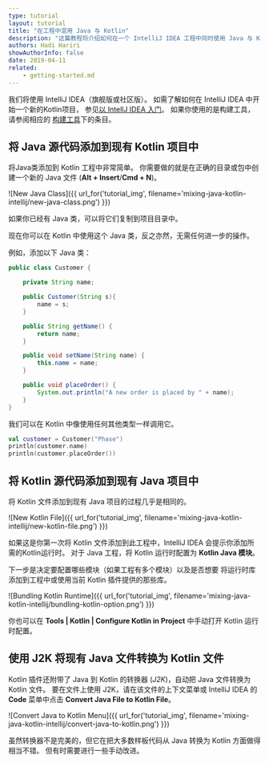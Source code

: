 ```yaml
---
type: tutorial
layout: tutorial
title: "在工程中混用 Java 与 Kotlin"
description: "这篇教程将介绍如何在一个 IntelliJ IDEA 工程中同时使用 Java 与 Kotlin。"
authors: Hadi Hariri
showAuthorInfo: false
date: 2019-04-11
related:
    - getting-started.md
---
```


我们将使用 IntelliJ IDEA（旗舰版或社区版）。 如需了解如何在 IntelliJ IDEA 中开始一个新的Kotlin项目，
参见[以 IntellJ IDEA 入门](jvm-get-started.html)。 如果你使用的是构建工具，请参阅相应的
[构建工具](build-tools.html)下的条目。

## 将 Java 源代码添加到现有 Kotlin 项目中
将Java类添加到 Kotlin 工程中非常简单。 你需要做的就是在正确的目录或包中创建一个新的 Java 文件 (__Alt + Insert__/__Cmd + N__)。

![New Java Class]({{ url_for('tutorial_img', filename='mixing-java-kotlin-intellij/new-java-class.png') }})

如果你已经有 Java 类，可以将它们复制到项目目录中。

现在你可以在 Kotlin 中使用这个 Java 类，反之亦然，无需任何进一步的操作。

例如，添加以下 Java 类：

<div class="sample" markdown="1" theme="idea" mode="java">

``` java
public class Customer {

    private String name;

    public Customer(String s){
        name = s;
    }

    public String getName() {
        return name;
    }

    public void setName(String name) {
        this.name = name;
    }

    public void placeOrder() {
        System.out.println("A new order is placed by " + name);
    }
}
```
</div>

我们可以在 Kotlin 中像使用任何其他类型一样调用它。

<div class="sample" markdown="1" theme="idea" data-highlight-only>

```kotlin
val customer = Customer("Phase")
println(customer.name)
println(customer.placeOrder())
```
</div>


## 将 Kotlin 源代码添加到现有 Java 项目中
将 Kotlin 文件添加到现有 Java 项目的过程几乎是相同的。

![New Kotlin File]({{ url_for('tutorial_img', filename='mixing-java-kotlin-intellij/new-kotlin-file.png') }})

如果这是你第一次将 Kotlin 文件添加到此工程中，IntelliJ IDEA 会提示你添加所需的Kotlin运行时。
对于 Java 工程，将 Kotlin 运行时配置为 __Kotlin Java 模块__。

下一步是决定要配置哪些模块（如果工程有多个模块）以及是否想要
将运行时库添加到工程中或使用当前 Kotlin 插件提供的那些库。

![Bundling Kotlin Runtime]({{ url_for('tutorial_img', filename='mixing-java-kotlin-intellij/bundling-kotlin-option.png') }})

你也可以在 __Tools \| Kotlin \| Configure Kotlin in Project__ 中手动打开 Kotlin 运行时配置。

## 使用 J2K 将现有 Java 文件转换为 Kotlin 文件

Kotlin 插件还附带了 Java 到 Kotlin 的转换器 (_J2K_)，自动把 Java 文件转换为 Kotlin 文件。
要在文件上使用 J2K，请在该文件的上下文菜单或 IntelliJ IDEA 的 __Code__ 菜单中点击 __Convert Java File to Kotlin File__。

![Convert Java to Kotlin Menu]({{ url_for('tutorial_img', filename='mixing-java-kotlin-intellij/convert-java-to-kotlin.png') }})

虽然转换器不是完美的，但它在把大多数样板代码从 Java 转换为 Kotlin 方面做得相当不错。 但有时需要进<!-- -->行一些手动改进。